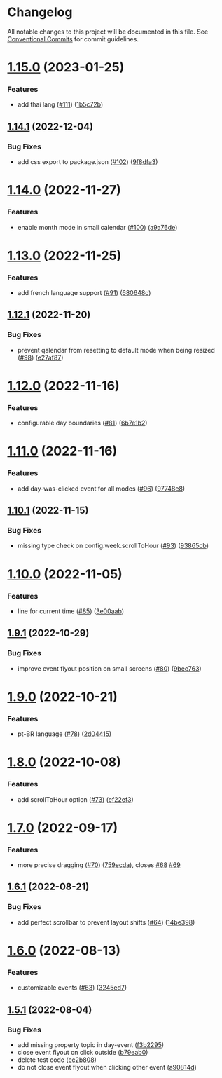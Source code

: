 # Changelog

All notable changes to this project will be documented in this file. See [Conventional Commits](https://conventionalcommits.org) for commit guidelines.

# [1.15.0](https://github.com/tomosterlund/qalendar/compare/v1.14.1...v1.15.0) (2023-01-25)


### Features

* add thai lang ([#111](https://github.com/tomosterlund/qalendar/issues/111)) ([1b5c72b](https://github.com/tomosterlund/qalendar/commit/1b5c72b30ec880cda8945eedd077abf32281b97e))

## [1.14.1](https://github.com/tomosterlund/qalendar/compare/v1.14.0...v1.14.1) (2022-12-04)


### Bug Fixes

* add css export to package.json ([#102](https://github.com/tomosterlund/qalendar/issues/102)) ([9f8dfa3](https://github.com/tomosterlund/qalendar/commit/9f8dfa356ad640eba934b215c7b27749fb490fda))

# [1.14.0](https://github.com/tomosterlund/qalendar/compare/v1.13.0...v1.14.0) (2022-11-27)


### Features

* enable month mode in small calendar ([#100](https://github.com/tomosterlund/qalendar/issues/100)) ([a9a76de](https://github.com/tomosterlund/qalendar/commit/a9a76de4620cdf32a7c8526288e0788199a4edae))

# [1.13.0](https://github.com/tomosterlund/qalendar/compare/v1.12.1...v1.13.0) (2022-11-25)


### Features

* add french language support ([#91](https://github.com/tomosterlund/qalendar/issues/91)) ([680648c](https://github.com/tomosterlund/qalendar/commit/680648c8bb33afb49ec2027f21658e77dc8d5fd7))

## [1.12.1](https://github.com/tomosterlund/qalendar/compare/v1.12.0...v1.12.1) (2022-11-20)


### Bug Fixes

* prevent qalendar from resetting to default mode when being resized ([#98](https://github.com/tomosterlund/qalendar/issues/98)) ([e27af87](https://github.com/tomosterlund/qalendar/commit/e27af8702ab89612160b0b7686751f0133acb83e))

# [1.12.0](https://github.com/tomosterlund/qalendar/compare/v1.11.0...v1.12.0) (2022-11-16)


### Features

* configurable day boundaries ([#81](https://github.com/tomosterlund/qalendar/issues/81)) ([6b7e1b2](https://github.com/tomosterlund/qalendar/commit/6b7e1b250616df2190686ca86aaecf2fe84e3257))

# [1.11.0](https://github.com/tomosterlund/qalendar/compare/v1.10.1...v1.11.0) (2022-11-16)


### Features

* add day-was-clicked event for all modes ([#96](https://github.com/tomosterlund/qalendar/issues/96)) ([97748e8](https://github.com/tomosterlund/qalendar/commit/97748e8c0fc8509fd3234e94adae39b9e5c3e12d))

## [1.10.1](https://github.com/tomosterlund/qalendar/compare/v1.10.0...v1.10.1) (2022-11-15)


### Bug Fixes

* missing type check on config.week.scrollToHour ([#93](https://github.com/tomosterlund/qalendar/issues/93)) ([93865cb](https://github.com/tomosterlund/qalendar/commit/93865cb4d6399f37c6421e64fd3c7c7bc4b5c607))

# [1.10.0](https://github.com/tomosterlund/qalendar/compare/v1.9.1...v1.10.0) (2022-11-05)


### Features

* line for current time ([#85](https://github.com/tomosterlund/qalendar/issues/85)) ([3e00aab](https://github.com/tomosterlund/qalendar/commit/3e00aab1b3a6bf3b9bf7ad1229bef01ae7e6df98))

## [1.9.1](https://github.com/tomosterlund/qalendar/compare/v1.9.0...v1.9.1) (2022-10-29)


### Bug Fixes

* improve event flyout position on small screens ([#80](https://github.com/tomosterlund/qalendar/issues/80)) ([9bec763](https://github.com/tomosterlund/qalendar/commit/9bec763249bb913290385871113cb171a314a37b))

# [1.9.0](https://github.com/tomosterlund/qalendar/compare/v1.8.0...v1.9.0) (2022-10-21)


### Features

* pt-BR language ([#78](https://github.com/tomosterlund/qalendar/issues/78)) ([2d04415](https://github.com/tomosterlund/qalendar/commit/2d04415382b8bd46d24303dd2c8b109853b1fa30))

# [1.8.0](https://github.com/tomosterlund/qalendar/compare/v1.7.0...v1.8.0) (2022-10-08)


### Features

* add scrollToHour option ([#73](https://github.com/tomosterlund/qalendar/issues/73)) ([ef22ef3](https://github.com/tomosterlund/qalendar/commit/ef22ef39c34a043627b8b431e03eab6bedcd9630))

# [1.7.0](https://github.com/tomosterlund/qalendar/compare/v1.6.1...v1.7.0) (2022-09-17)


### Features

* more precise dragging ([#70](https://github.com/tomosterlund/qalendar/issues/70)) ([759ecda](https://github.com/tomosterlund/qalendar/commit/759ecda83f965d059802067f6ded5ec39ff30b1c)), closes [#68](https://github.com/tomosterlund/qalendar/issues/68) [#69](https://github.com/tomosterlund/qalendar/issues/69)

## [1.6.1](https://github.com/tomosterlund/qalendar/compare/v1.6.0...v1.6.1) (2022-08-21)


### Bug Fixes

* add perfect scrollbar to prevent layout shifts ([#64](https://github.com/tomosterlund/qalendar/issues/64)) ([14be398](https://github.com/tomosterlund/qalendar/commit/14be398772729dd624e1abc4267993faa959dc06))

# [1.6.0](https://github.com/tomosterlund/qalendar/compare/v1.5.2...v1.6.0) (2022-08-13)


### Features

* customizable events ([#63](https://github.com/tomosterlund/qalendar/issues/63)) ([3245ed7](https://github.com/tomosterlund/qalendar/commit/3245ed79771eb937b2272a61cc619305870cb19e))

## [1.5.1](https://github.com/tomosterlund/qalendar/compare/v1.5.0...v1.5.1) (2022-08-04)


### Bug Fixes

* add missing property topic in day-event ([f3b2295](https://github.com/tomosterlund/qalendar/commit/f3b2295bf271fb36fea98575eea2777fecb9fd3d))
* close event flyout on click outside ([b79eab0](https://github.com/tomosterlund/qalendar/commit/b79eab0de136cfa37b7c78f8319fc444b002f33c))
* delete test code ([ec2b808](https://github.com/tomosterlund/qalendar/commit/ec2b8081cb2dd0aeeef1aa296c88343fb60a7db7))
* do not close event flyout when clicking other event ([a90814d](https://github.com/tomosterlund/qalendar/commit/a90814dfdee72f0fe16de1ab95372535a6018d3c))
